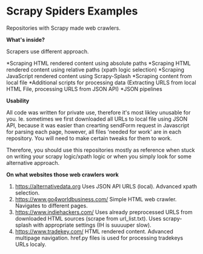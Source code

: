# Scrapy Spiders Examples

Repositories with Scrapy made web crawlers.

<b>What's inside?</b>

Scrapers use different approach.

*Scraping HTML rendered content using absolute paths
*Scraping HTML rendered content using relative paths (xpath logic selection)
*Scraping JavaScript rendered content using Scrapy-Splash
*Scraping content from local file
*Additional scripts for processing data (Extracting URLS from local HTML File, processing URLS from JSON API)
*JSON pipelines

<b>Usability</b>

All code was written for private use, therefore it's most likley unusable for you. Ie. sometimes we first downloaded all URLs to local file using JSON API, because it was easier than crearting sendForm request in Javascript for parsing each page, however, all files 'needed for work' are in each repository. You will need to make certain tweaks for them to work.
<p></p>
Therefore, you should use this repositories mostly as reference when stuck on writing your scrapy logic/xpath logic or when you simply look for some alternative approach.

<b>On what websites those web crawlers work</b>



 1. https://alternativedata.org
   Uses JSON API URLS (local).
    Advanced xpath selection.
 2. https://www.go4worldbusiness.com/
  Simple HTML web crawler.
  Navigates to different pages.
 3. https://www.indiehackers.com/
 Uses already preprocessed URLS from downloaded HTML sources (scrape from url_list.txt).
  Uses scrapy-splash with appropriate settings (IH is suuuuper slow).
 4. https://www.tradekey.com/
  HTML rendered content.
  Advanced multipage navigation.
  href.py files is used for processing tradekeys URLs localy.
